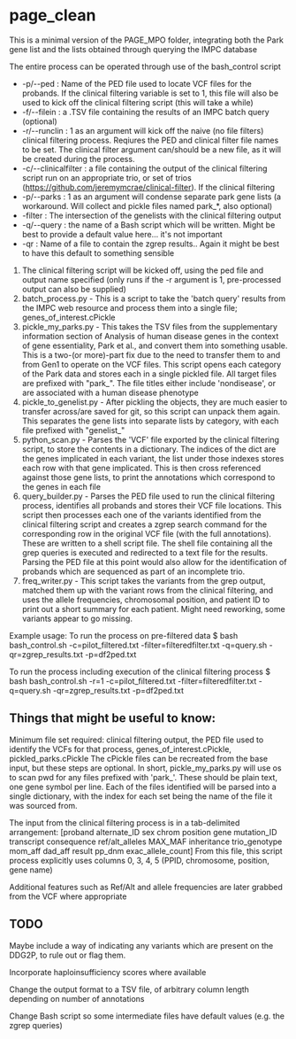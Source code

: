 # page_clean

This is a minimal version of the PAGE_MPO folder, integrating both the Park gene list and the lists obtained through querying the IMPC database

The entire process can be operated through use of the bash_control script

* -p/--ped : Name of the PED file used to locate VCF files for the probands. If the clinical filtering variable is set to 1, this file will also be used to kick off the clinical filtering script (this will take a while)
* -f/--filein : a .TSV file containing the results of an IMPC batch query (optional)
* -r/--runclin : 1 as an argument will kick off the naive (no file filters) clinical filtering process. Reqiures the PED and clinical filter file names to be set. The clinical filter argument can/should be a new file, as it will be created during the process.
* -c/--clinicalfilter : a file containing the output of the clinical filtering script run on an appropriate trio, or set of trios (https://github.com/jeremymcrae/clinical-filter). If the clinical filtering 
* -p/--parks : 1 as an argument will condense separate park gene lists (a workaround. Will collect and pickle files named park_*, also optional)
* -filter : The intersection of the genelists with the clinical filtering output
* -q/--query : the name of a Bash script which will be written. Might be best to provide a default value here... it's not important
* -qr : Name of a file to contain the zgrep results.. Again it might be best to have this default to something sensible


1. The clinical filtering script will be kicked off, using the ped file and output name specified (only runs if the -r argument is 1, pre-processed output can also be supplied)
2. batch_process.py - This is a script to take the 'batch query' results from the IMPC web resource and process them into a single file; genes_of_interest.cPickle
2. pickle_my_parks.py - This takes the TSV files from the supplementary information section of Analysis of human disease genes in the context of gene essentiality, Park et al., and convert them into something usable. This is a two-(or more)-part fix due to the need to transfer them to and from Gen1 to operate on the VCF files. This script opens each category of the Park data and stores each in a single pickled file. All target files are prefixed with "park_". The file titles either include 'nondisease', or are associated with a human disease phenotype
3. pickle_to_genelist.py - After pickling the objects, they are much easier to transfer across/are saved for git, so this script can unpack them again. This separates the gene lists into separate lists by category, with each file prefixed with "genelist_"
4. python_scan.py - Parses the 'VCF' file exported by the clinical filtering script, to store the contents in a dictionary. The indices of the dict are the genes implicated in each variant, the list under those indexes stores each row with that gene implicated. This is then cross referenced against those gene lists, to print the annotations which correspond to the genes in each file
5. query_builder.py - Parses the PED file used to run the clinical filtering process, identifies all probands and stores their VCF file locations. This script then processes each one of the variants identified from the clinical filtering script and creates a zgrep search command for the corresponding row in the original VCF file (with the full annotations). These are written to a shell script file.
The shell file containing all the grep queries is executed and redirected to a text file for the results. Parsing the PED file at this point would also allow for the identification of probands which are sequenced as part of an incomplete trio.
6. freq_writer.py - This script takes the variants from the grep output, matched them up with the variant rows from the clinical filtering, and uses the allele frequencies, chromosomal position, and patient ID to print out a short summary for each patient. Might need reworking, some variants appear to go missing.

Example usage:
To run the process on pre-filtered data
$ bash bash_control.sh -c=pilot_filtered.txt -filter=filteredfilter.txt -q=query.sh -qr=zgrep_results.txt -p=df2ped.txt

To run the process including execution of the clinical filtering process
$ bash bash_control.sh -r=1 -c=pilot_filtered.txt -filter=filteredfilter.txt -q=query.sh -qr=zgrep_results.txt -p=df2ped.txt

## Things that might be useful to know:

Minimum file set required: clinical filtering output, the PED file used to identify the VCFs for that process, genes_of_interest.cPickle, pickled_parks.cPickle
The cPickle files can be recreated from the base input, but these steps are optional. In short, pickle_my_parks.py will use os to scan pwd for any files prefixed with 'park_'. These should be plain text, one gene symbol per line. Each of the files identified will be parsed into a single dictionary, with the index for each set being the name of the file it was sourced from.

The input from the clinical filtering process is in a tab-delimited arrangement: [proband	alternate_ID	sex	chrom	position	gene	mutation_ID	transcript	consequence	ref/alt_alleles	MAX_MAF	inheritance	trio_genotype	mom_aff	dad_aff	result	pp_dnm	exac_allele_count]
From this file, this script process explicitly uses columns 0, 3, 4, 5 (PPID, chromosome, position, gene name)

Additional features such as Ref/Alt and allele frequencies are later grabbed from the VCF where appropriate

## TODO
Maybe include a way of indicating any variants which are present on the DDG2P, to rule out or flag them. 

Incorporate haploinsufficiency scores where available

Change the output format to a TSV file, of arbitrary column length depending on number of annotations

Change Bash script so some intermediate files have default values (e.g. the zgrep queries)
